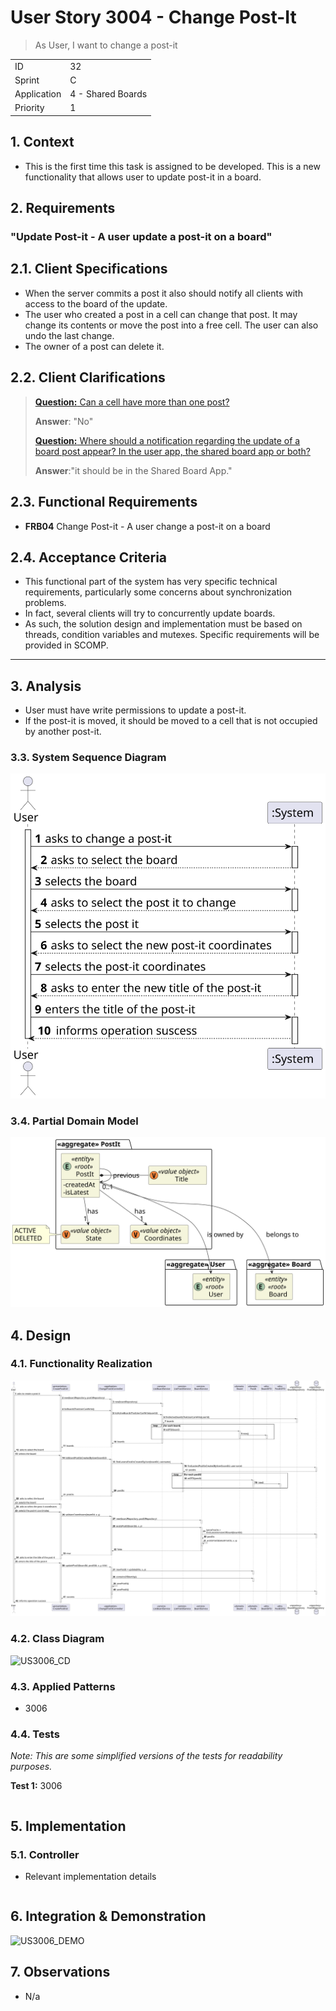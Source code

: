 # User Story 3004 - Change Post-It

> As User, I want to change a post-it

|             |                   |
| ----------- | ----------------- |
| ID          | 32                |
| Sprint      | C                 |
| Application | 4 - Shared Boards |
| Priority    | 1                 |

## 1. Context

- This is the first time this task is assigned to be developed. This is a new functionality that allows user to update post-it in a board.

## 2. Requirements

### "Update Post-it - A user update a post-it on a board"

## 2.1. Client Specifications

- When the server commits a post it also should notify all clients with access to the board of the update.
- The user who created a post in a cell can change that post. It may change its contents or
  move the post into a free cell. The user can also undo the last change.
- The owner of a post can delete it.

## 2.2. Client Clarifications

> [**Question:** Can a cell have more than one post?](https://moodle.isep.ipp.pt/mod/forum/discuss.php?d=22202)
>
> **Answer**: "No"
>
> [**Question:** Where should a notification regarding the update of a board post appear? In the user app, the shared board app or both?](https://moodle.isep.ipp.pt/mod/forum/discuss.php?d=22041)
>
> **Answer**:"it should be in the Shared Board App."

## 2.3. Functional Requirements

- **FRB04** Change Post-it - A user change a post-it on a board

## 2.4. Acceptance Criteria

- This functional part of the system has very specific technical requirements, particularly some concerns about synchronization problems.
- In fact, several clients will try to concurrently update boards.
- As such, the solution design and implementation must be based on threads, condition variables and mutexes. Specific requirements will be provided in SCOMP.

---

## 3. Analysis

- User must have write permissions to update a post-it.
- If the post-it is moved, it should be moved to a cell that is not occupied by another post-it.

### 3.3. System Sequence Diagram

![US3006_SSD](out/US3006_SSD.svg)

### 3.4. Partial Domain Model

![US3006_DM](out/US3006_DM.svg)

## 4. Design

### 4.1. Functionality Realization

![US3006_SD](out/US3006_SD.svg)

### 4.2. Class Diagram

![US3006_CD](out/US3006_CD.svg)

### 4.3. Applied Patterns

- 3006

### 4.4. Tests

_Note: This are some simplified versions of the tests for readability purposes._

**Test 1:** 3006

```java

```

## 5. Implementation

### 5.1. Controller

- Relevant implementation details

```java

```

## 6. Integration & Demonstration

![US3006_DEMO](out/US3006_DEMO.svg)

## 7. Observations

- N/a
